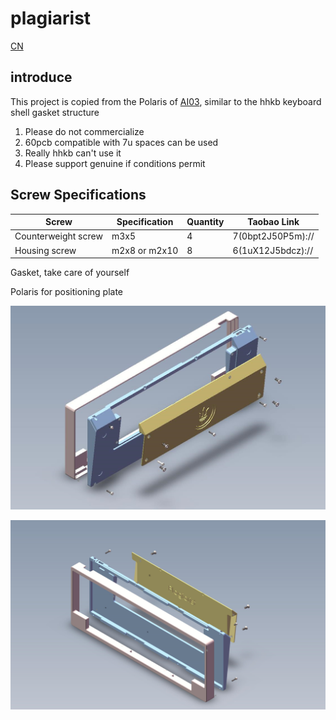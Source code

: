 # plagiarist
[CN](./README.md)
## introduce
 This project is copied from the Polaris of [AI03](https://github.com/ai03-2725), similar to the hhkb keyboard shell gasket structure

1. Please do not commercialize
2. 60pcb compatible with 7u spaces can be used
3. Really hhkb can't use it
4. Please support genuine if conditions permit
## Screw Specifications
|Screw |Specification |Quantity |Taobao Link|
|-----|-----------|-------|----------|
|Counterweight screw| m3x5 |4 |7(0bpt2J50P5m)://|
|Housing screw| m2x8 or m2x10| 8 |6(1uX12J5bdcz)://|

Gasket, take care of yourself

Polaris for positioning plate

![image-20220719155822868](README.assets/image-20220719155822868.png)

![image-20220719155834593](README.assets/image-20220719155834593.png)
